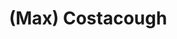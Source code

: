 ---
title: (Max) Costacough 
description: Software Developer with uuuge hackery potential.
background: "images/bg.jpg"
icon: "fas fa-head-side-cough fa-2x"
---